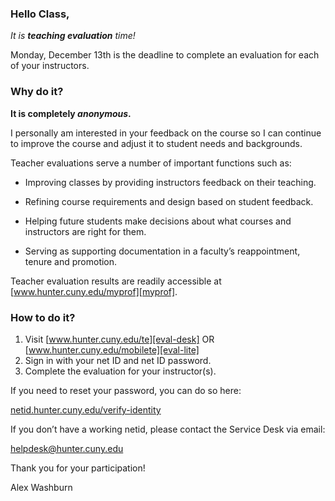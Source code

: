 ### Hello Class,

*It is **teaching evaluation** time!*

Monday, December 13th is the deadline to complete an evaluation for each of your instructors.

### Why do it?

**It is completely *anonymous*.**

I personally am interested in your feedback on the course so I can continue to improve the course and adjust it to student needs and backgrounds.

Teacher evaluations serve a number of important functions such as:

  - Improving classes by providing instructors feedback on their teaching.

  - Refining course requirements and design based on student feedback.

  - Helping future students make decisions about what courses and instructors are right for them.

  - Serving as supporting documentation in a faculty’s reappointment, tenure and promotion.

Teacher evaluation results are readily accessible at [www.hunter.cuny.edu/myprof][myprof]. 

[myprof]: https://www.hunter.cuny.edu/myprof


### How to do it?

  1. Visit [www.hunter.cuny.edu/te][eval-desk] OR [www.hunter.cuny.edu/mobilete][eval-lite]
  2. Sign in with your net ID and net ID password.
  3. Complete the evaluation for your instructor(s).

If you need to reset your password, you can do so here:

[netid.hunter.cuny.edu/verify-identity][passwords]

If you don’t have a working netid, please contact the Service Desk via email: 

[helpdesk@hunter.cuny.edu][help-desk]


[eval-desk]: https://www.hunter.cuny.edu/te
[eval-lite]: https://www.hunter.cuny.edu/mobilete
[help-desk]: mailto:helpdesk@hunter.cuny.edu
[passwords]: https://netid.hunter.cuny.edu/verify-identity


Thank you for your participation!

Alex Washburn

